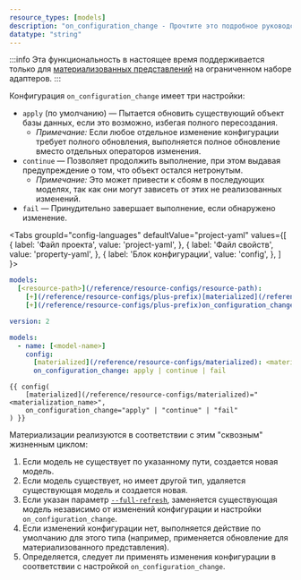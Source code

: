 ```yaml
---
resource_types: [models]
description: "on_configuration_change - Прочтите это подробное руководство, чтобы узнать о мониторинге изменений конфигурации в dbt."
datatype: "string"
---
```


:::info
Эта функциональность в настоящее время поддерживается только для [материализованных представлений](/docs/build/materializations#materialized-view) на ограниченном наборе адаптеров.
:::

Конфигурация `on_configuration_change` имеет три настройки:
- `apply` (по умолчанию) &mdash; Пытается обновить существующий объект базы данных, если это возможно, избегая полного пересоздания.
  - *Примечание:* Если любое отдельное изменение конфигурации требует полного обновления, выполняется полное обновление вместо отдельных операторов изменения.
- `continue` &mdash; Позволяет продолжить выполнение, при этом выдавая предупреждение о том, что объект остался нетронутым.
  - *Примечание:* Это может привести к сбоям в последующих моделях, так как они могут зависеть от этих не реализованных изменений.
- `fail` &mdash; Принудительно завершает выполнение, если обнаружено изменение.

<Tabs
  groupId="config-languages"
  defaultValue="project-yaml"
  values={[
    { label: 'Файл проекта', value: 'project-yaml', },
    { label: 'Файл свойств', value: 'property-yaml', },
    { label: 'Блок конфигурации', value: 'config', },
  ]
}>


<TabItem value="project-yaml">

<File name='dbt_project.yml'>

```yaml
models:
  [<resource-path>](/reference/resource-configs/resource-path):
    [+](/reference/resource-configs/plus-prefix)[materialized](/reference/resource-configs/materialized): <materialization_name>
    [+](/reference/resource-configs/plus-prefix)on_configuration_change: apply | continue | fail
```

</File>

</TabItem>


<TabItem value="property-yaml">

<File name='models/properties.yml'>

```yaml
version: 2

models:
  - name: [<model-name>]
    config:
      [materialized](/reference/resource-configs/materialized): <materialization_name>
      on_configuration_change: apply | continue | fail
```

</File>

</TabItem>


<TabItem value="config">

<File name='models/<model_name>.sql'>

```jinja
{{ config(
    [materialized](/reference/resource-configs/materialized)="<materialization_name>",
    on_configuration_change="apply" | "continue" | "fail"
) }}
```

</File>

</TabItem>

</Tabs>

Материализации реализуются в соответствии с этим "сквозным" жизненным циклом:
1. Если модель не существует по указанному пути, создается новая модель.
2. Если модель существует, но имеет другой тип, удаляется существующая модель и создается новая.
3. Если указан параметр [`--full-refresh`](/reference/resource-configs/full_refresh), заменяется существующая модель независимо от изменений конфигурации и настройки `on_configuration_change`.
4. Если изменений конфигурации нет, выполняется действие по умолчанию для этого типа (например, применяется обновление для материализованного представления).
5. Определяется, следует ли применять изменения конфигурации в соответствии с настройкой `on_configuration_change`.